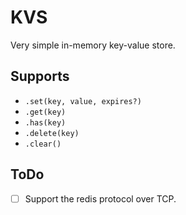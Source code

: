 # KVS
Very simple in-memory key-value store.

## Supports
- `.set(key, value, expires?)`
- `.get(key)`
- `.has(key)`
- `.delete(key)`
- `.clear()`

## ToDo
- [ ] Support the redis protocol over TCP.
